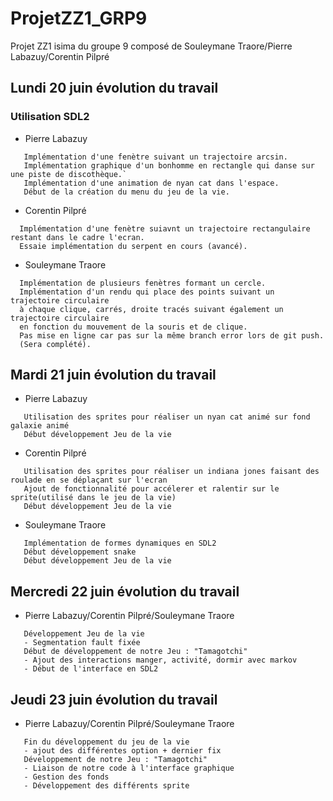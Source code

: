 # ProjetZZ1_GRP9
Projet ZZ1 isima du groupe 9 composé de Souleymane Traore/Pierre Labazuy/Corentin Pilpré

## Lundi 20 juin évolution du travail
### Utilisation SDL2

- Pierre Labazuy 
```
   Implémentation d'une fenètre suivant un trajectoire arcsin.
   Implémentation graphique d'un bonhomme en rectangle qui danse sur une piste de discothèque.`
   Implémentation d'une animation de nyan cat dans l'espace.
   Début de la création du menu du jeu de la vie.
```
  
- Corentin Pilpré
```
  Implémentation d'une fenètre suiavnt un trajectoire rectangulaire restant dans le cadre l'ecran.
  Essaie implémentation du serpent en cours (avancé).
```

- Souleymane Traore
```
  Implémentation de plusieurs fenètres formant un cercle.
  Implémentation d'un rendu qui place des points suivant un trajectoire circulaire
  à chaque clique, carrés, droite tracés suivant également un trajectoire circulaire
  en fonction du mouvement de la souris et de clique.
  Pas mise en ligne car pas sur la même branch error lors de git push.
  (Sera complété).
```
## Mardi 21 juin évolution du travail

- Pierre Labazuy
```
   Utilisation des sprites pour réaliser un nyan cat animé sur fond galaxie animé
   Début développement Jeu de la vie
```

- Corentin Pilpré
```
   Utilisation des sprites pour réaliser un indiana jones faisant des roulade en se déplaçant sur l'ecran
   Ajout de fonctionnalité pour accélerer et ralentir sur le sprite(utilisé dans le jeu de la vie)
   Début développement Jeu de la vie
```

- Souleymane Traore
```
   Implémentation de formes dynamiques en SDL2
   Début développement snake
   Début développement Jeu de la vie
```
## Mercredi 22 juin évolution du travail


- Pierre Labazuy/Corentin Pilpré/Souleymane Traore
```
   Développement Jeu de la vie
   - Segmentation fault fixée
   Début de développement de notre Jeu : "Tamagotchi"
   - Ajout des interactions manger, activité, dormir avec markov
   - Début de l'interface en SDL2
```

## Jeudi 23 juin évolution du travail
- Pierre Labazuy/Corentin Pilpré/Souleymane Traore
```
   Fin du développement du jeu de la vie
   - ajout des différentes option + dernier fix
   Développement de notre Jeu : "Tamagotchi"
   - Liaison de notre code à l'interface graphique
   - Gestion des fonds
   - Développement des différents sprite
```
